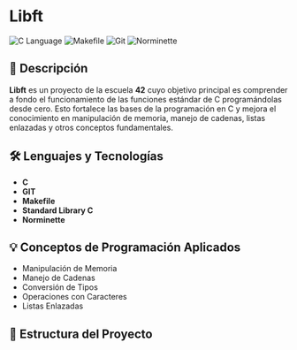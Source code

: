 # Libft

![C Language](https://img.shields.io/badge/C-Programming-blue.svg) ![Makefile](https://img.shields.io/badge/Makefile-Build-orange.svg) ![Git](https://img.shields.io/badge/Git-Version%20Control-red.svg) ![Norminette](https://img.shields.io/badge/Norminette-Code%20Style-brightgreen.svg)

## 📌 Descripción

**Libft** es un proyecto de la escuela **42** cuyo objetivo principal es comprender a fondo el funcionamiento de las funciones estándar de C programándolas desde cero. Esto fortalece las bases de la programación en C y mejora el conocimiento en manipulación de memoria, manejo de cadenas, listas enlazadas y otros conceptos fundamentales.

## 🛠 Lenguajes y Tecnologías

- **C**
- **GIT**
- **Makefile**
- **Standard Library C**
- **Norminette**

## 💡 Conceptos de Programación Aplicados

- Manipulación de Memoria
- Manejo de Cadenas
- Conversión de Tipos
- Operaciones con Caracteres
- Listas Enlazadas

## 📂 Estructura del Proyecto

